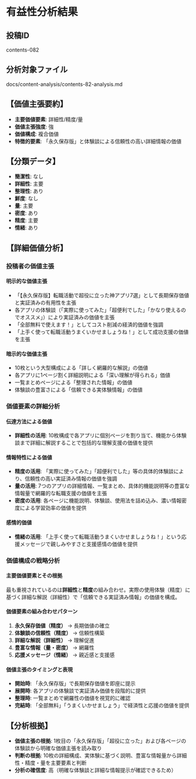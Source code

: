 # 有益性分析結果

## 投稿ID
contents-082

## 分析対象ファイル
docs/content-analysis/contents-82-analysis.md

## 【価値主張要約】
- **主要価値要素**: 詳細性/精度/量
- **価値主張強度**: 強
- **価値構成**: 複合価値
- **特徴的要素**: 「永久保存版」と体験談による信頼性の高い詳細情報の価値

## 【分類データ】
- **簡潔性**: なし
- **詳細性**: 主要
- **整理性**: あり
- **鮮度**: なし
- **量**: 主要
- **密度**: あり
- **精度**: 主要
- **情緒**: あり

## 【詳細価値分析】

### 投稿者の価値主張
#### 明示的な価値主張
- 「【永久保存版】転職活動で超役に立った神アプリ7選」として長期保存価値と実証済みの有用性を主張
- 各アプリの体験談（「実際に使ってみた」「超便利でした」「かなり使えるのでオススメ」）により実証済みの価値を主張
- 「全部無料で使えます！」としてコスト削減の経済的価値を強調
- 「上手く使って転職活動うまくいかせましょうね！」として成功支援の価値を主張

#### 暗示的な価値主張
- 10枚という大型構成による「詳しく網羅的な解説」の価値
- 各アプリに1ページ割く詳細説明による「深い理解が得られる」価値
- 一覧まとめページによる「整理された情報」の価値
- 体験談の豊富さによる「信頼できる実体験情報」の価値

### 価値要素の詳細分析

#### 伝達方法による価値
- **詳細性の活用**: 10枚構成で各アプリに個別ページを割り当て、機能から体験談まで詳細に解説することで包括的な理解支援の価値を提供

#### 情報特性による価値
- **精度の活用**: 「実際に使ってみた」「超便利でした」等の具体的体験談により、信頼性の高い実証済み情報の価値を強調
- **量の活用**: 7つのアプリの詳細情報、一覧まとめ、具体的機能説明等の豊富な情報量で網羅的な転職支援の価値を主張
- **密度の活用**: 各ページに機能説明、体験談、使用法を詰め込み、濃い情報密度による学習効率の価値を提供

#### 感情的価値
- **情緒の活用**: 「上手く使って転職活動うまくいかせましょうね！」という応援メッセージで親しみやすさと支援感情の価値を提供

### 価値構成の戦略分析
#### 主要価値要素とその根拠
最も重視されているのは**詳細性**と**精度**の組み合わせ。実際の使用体験（精度）に基づく詳細な解説（詳細性）で「信頼できる実証済み情報」の価値を構成。

#### 価値要素の組み合わせパターン
1. **永久保存価値（精度）** → 長期価値の確立
2. **体験談の信頼性（精度）** → 信頼性構築
3. **詳細な解説（詳細性）** → 理解促進
4. **豊富な情報（量・密度）** → 網羅性
5. **応援メッセージ（情緒）** → 親近感と支援感

#### 価値主張のタイミングと表現
- **開始時**: 「永久保存版」で長期保存価値を即座に提示
- **展開時**: 各アプリの体験談で実証済み価値を段階的に提供
- **整理時**: 一覧まとめで網羅性の価値を視覚的に確認
- **完結時**: 「全部無料」「うまくいかせましょう」で経済性と応援の価値を提供

## 【分析根拠】
- **価値主張の根拠**: 1枚目の「永久保存版」「超役に立った」および各ページの体験談から明確な価値主張を読み取り
- **判断の根拠**: 10枚の詳細構成、実体験に基づく説明、豊富な情報量から詳細性・精度・量を主要要素と判断
- **分析の確信度**: 高（明確な体験談と詳細な情報提示が確認できるため）